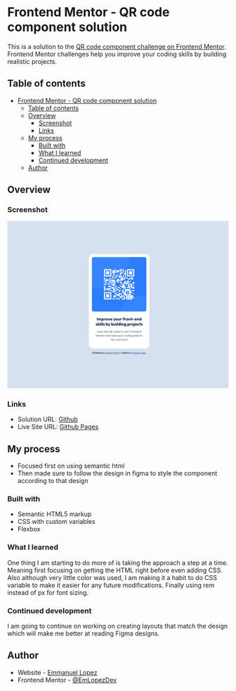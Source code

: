 # Frontend Mentor - QR code component solution

This is a solution to the [QR code component challenge on Frontend Mentor](https://www.frontendmentor.io/challenges/qr-code-component-iux_sIO_H). Frontend Mentor challenges help you improve your coding skills by building realistic projects.

## Table of contents

-   [Frontend Mentor - QR code component solution](#frontend-mentor---qr-code-component-solution)
    -   [Table of contents](#table-of-contents)
    -   [Overview](#overview)
        -   [Screenshot](#screenshot)
        -   [Links](#links)
    -   [My process](#my-process)
        -   [Built with](#built-with)
        -   [What I learned](#what-i-learned)
        -   [Continued development](#continued-development)
    -   [Author](#author)

## Overview

### Screenshot

![preview of finished QR Code Component](./preview.png)

### Links

-   Solution URL: [Github](https://github.com/EmLopezDev/QR-Code-Component)
-   Live Site URL: [Github Pages](https://emlopezdev.github.io/QR-Code-Component/)

## My process

-   Focused first on using semantic html
-   Then made sure to follow the design in figma to style the component according to that design

### Built with

-   Semantic HTML5 markup
-   CSS with custom variables
-   Flexbox

### What I learned

One thing I am starting to do more of is taking the approach a step at a time. Meaning first focusing on getting the HTML right before even adding CSS. Also although very little color was used, I am making it a habit to do CSS variable to make it easier for any future modifications. Finally using rem instead of px for font sizing.

### Continued development

I am going to continue on working on creating layouts that match the design which will make me better at reading Figma designs.

## Author

-   Website - [Emmanuel Lopez](https://github.com/EmLopezDev)
-   Frontend Mentor - [@EmLopezDev](https://www.frontendmentor.io/profile/EmLopezDev)
